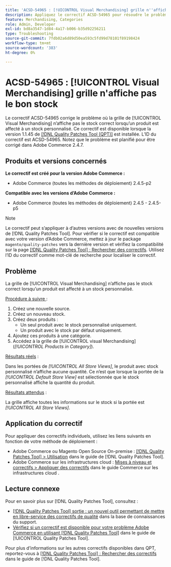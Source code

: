 ```yaml
---
title: 'ACSD-54965 : [!UICONTROL Visual Merchandising] grille n''affiche pas le bon stock'
description: Appliquez le correctif ACSD-54965 pour résoudre le problème d’Adobe Commerce où la grille de [!UICONTROL Visual Merchandising] n’affiche pas le stock correct lorsqu’un produit est affecté au stock personnalisé.
feature: Merchandising, Categories
role: Admin, Developer
exl-id: bd8a3547-1d84-4a17-b006-b35d92256211
type: Troubleshooting
source-git-commit: 7fdb02a6d89d50ea593c5fd99d78101f89198424
workflow-type: tm+mt
source-wordcount: '383'
ht-degree: 0%

---
```


# ACSD-54965 : [!UICONTROL Visual Merchandising] grille n&#39;affiche pas le bon stock

Le correctif ACSD-54965 corrige le problème où la grille de [!UICONTROL Visual Merchandising] n’affiche pas le stock correct lorsqu’un produit est affecté à un stock personnalisé. Ce correctif est disponible lorsque la version 1.1.45 de [[!DNL Quality Patches Tool (QPT)]](https://experienceleague.adobe.com/fr/docs/commerce-operations/tools/quality-patches-tool/quality-patches-tool-to-self-serve-quality-patches) est installée. L’ID du correctif est ACSD-54965. Notez que le problème est planifié pour être corrigé dans Adobe Commerce 2.4.7.

## Produits et versions concernés

**Le correctif est créé pour la version Adobe Commerce :**

* Adobe Commerce (toutes les méthodes de déploiement) 2.4.5-p2

**Compatible avec les versions d’Adobe Commerce :**

* Adobe Commerce (toutes les méthodes de déploiement) 2.4.5 - 2.4.5-p5

>[!NOTE]
>
>Le correctif peut s’appliquer à d’autres versions avec de nouvelles versions de [!DNL Quality Patches Tool]. Pour vérifier si le correctif est compatible avec votre version d’Adobe Commerce, mettez à jour le package `magento/quality-patches` vers la dernière version et vérifiez la compatibilité sur la page [[!DNL Quality Patches Tool] : Rechercher des correctifs](https://experienceleague.adobe.com/tools/commerce-quality-patches/index.html?lang=fr). Utilisez l’ID du correctif comme mot-clé de recherche pour localiser le correctif.

## Problème

La grille de [!UICONTROL Visual Merchandising] n’affiche pas le stock correct lorsqu’un produit est affecté à un stock personnalisé.

<u>Procédure à suivre </u> :

1. Créez une nouvelle source.
1. Créez un nouveau stock.
1. Créez deux produits :
   * Un seul produit avec le stock personnalisé uniquement.
   * Un produit avec le stock par défaut uniquement.
1. Ajoutez ces produits à une catégorie.
1. Accédez à la grille de [!UICONTROL visual Merchandising] (*[!UICONTROL Products in Category]*).

<u>Résultats réels</u> :

Dans les portées de *[!UICONTROL All Store Views]*, le produit avec stock personnalisé n’affiche aucune quantité. Ce n’est que lorsque la portée de la *[!UICONTROL Default Store View]* est sélectionnée que le stock personnalisé affiche la quantité du produit.

<u>Résultats attendus</u> :

La grille affiche toutes les informations sur le stock si la portée est *[!UICONTROL All Store Views]*.

## Application du correctif

Pour appliquer des correctifs individuels, utilisez les liens suivants en fonction de votre méthode de déploiement :

* Adobe Commerce ou Magento Open Source On-premise : [[!DNL Quality Patches Tool] > Utilisation](/help/tools/quality-patches-tool/usage.md) dans le guide de [!DNL Quality Patches Tool].
* Adobe Commerce sur les infrastructures cloud : [Mises à niveau et correctifs > Appliquer des correctifs](https://experienceleague.adobe.com/docs/commerce-cloud-service/user-guide/develop/upgrade/apply-patches.html?lang=fr) dans le guide Commerce sur les infrastructures cloud .

## Lecture connexe

Pour en savoir plus sur [!DNL Quality Patches Tool], consultez :

* [[!DNL Quality Patches Tool] sortie : un nouvel outil permettant de mettre en libre-service des correctifs de qualité](https://experienceleague.adobe.com/fr/docs/commerce-operations/tools/quality-patches-tool/quality-patches-tool-to-self-serve-quality-patches) dans la base de connaissances du support.
* [Vérifiez si un correctif est disponible pour votre problème Adobe Commerce en utilisant [!DNL Quality Patches Tool]](/help/tools/quality-patches-tool/patches-available-in-qpt/check-patch-for-magento-issue-with-magento-quality-patches.md) dans le guide de [!UICONTROL Quality Patches Tool].


Pour plus d’informations sur les autres correctifs disponibles dans QPT, reportez-vous à [[!DNL Quality Patches Tool] : Rechercher des correctifs](https://experienceleague.adobe.com/tools/commerce-quality-patches/index.html?lang=fr) dans le guide de [!DNL Quality Patches Tool].
